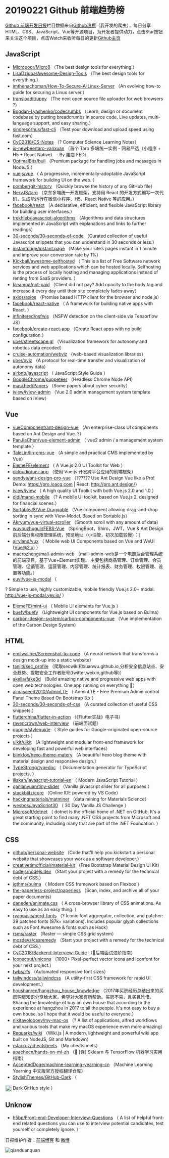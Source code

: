 # 20190221 Github 前端趋势榜

[Github 前端开发日报](http://caibaojian.com/c/news)栏目数据来自[Github热榜](http://news.caibaojian.com/)（我开发的爬虫），每日分享HTML、CSS、JavaScript、Vue等开源项目，为开发者提供动力，点击Star按钮来关注这个项目，点击Watch来收听每日的更新[Github主页](https://github.com/kujian/githubTrending)
## JavaScript

* [Micropoor/Micro8](https://github.com/Micropoor/Micro8) （The best design tools for everything.）
* [LisaDziuba/Awesome-Design-Tools](https://github.com/LisaDziuba/Awesome-Design-Tools) （The best design tools for everything.）
* [imthenachoman/How-To-Secure-A-Linux-Server](https://github.com/imthenachoman/How-To-Secure-A-Linux-Server) （An evolving how-to guide for securing a Linux server.）
* [transloadit/uppy](https://github.com/transloadit/uppy) （The next open source file uploader for web browsers ?）
* [Bogdan-Lyashenko/codecrumbs](https://github.com/Bogdan-Lyashenko/codecrumbs) （Learn, design or document codebase by putting breadcrumbs in source code. Live updates, multi-language support, and easy sharing.）
* [sindresorhus/fast-cli](https://github.com/sindresorhus/fast-cli) （Test your download and upload speed using fast.com）
* [CyC2018/CS-Notes](https://github.com/CyC2018/CS-Notes) （? Computer Science Learning Notes）
* [js-newbee/taro-yanxuan](https://github.com/js-newbee/taro-yanxuan) （首个 Taro 多端统一实例 - 网易严选（小程序 + H5 + React Native） - By 趣店 FED）
* [OptimalBits/bull](https://github.com/OptimalBits/bull) （Premium package for handling jobs and messages in NodeJS.）
* [vuejs/vue](https://github.com/vuejs/vue) （
        A progressive, incrementally-adoptable JavaScript framework for building UI on the web.
      ）
* [pomber/git-history](https://github.com/pomber/git-history) （Quickly browse the history of any GitHub file）
* [NervJS/taro](https://github.com/NervJS/taro) （京东多端统一开发框架，支持用 React 的开发方式编写一次代码，生成能运行在微信小程序、H5、React Native 等的应用。）
* [facebook/react](https://github.com/facebook/react) （A declarative, efficient, and flexible JavaScript library for building user interfaces.）
* [trekhleb/javascript-algorithms](https://github.com/trekhleb/javascript-algorithms) （Algorithms and data structures implemented in JavaScript with explanations and links to further readings）
* [30-seconds/30-seconds-of-code](https://github.com/30-seconds/30-seconds-of-code) （Curated collection of useful Javascript snippets that you can understand in 30 seconds or less.）
* [instantpage/instant.page](https://github.com/instantpage/instant.page) （Make your site’s pages instant in 1 minute and improve your conversion rate by 1%）
* [Kickball/awesome-selfhosted](https://github.com/Kickball/awesome-selfhosted) （
        This is a list of Free Software network services and web applications which can be hosted locally. Selfhosting is the process of locally hosting and managing applications instead of renting from SaaS providers.
      ）
* [kleampa/not-paid](https://github.com/kleampa/not-paid) （Client did not pay? Add opacity to the body tag and increase it every day until their site completely fades away）
* [axios/axios](https://github.com/axios/axios) （Promise based HTTP client for the browser and node.js）
* [facebook/react-native](https://github.com/facebook/react) （
        A framework for building native apps with React.
      ）
* [infinitered/nsfwjs](https://github.com/infinitered/nsfwjs) （NSFW detection on the client-side via Tensorflow JS）
* [facebook/create-react-app](https://github.com/facebook/create-react-app) （Create React apps with no build configuration.）
* [uber/streetscape.gl](https://github.com/uber/streetscape.gl) （Visualization framework for autonomy and robotics data encoded）
* [cruise-automation/webviz](https://github.com/cruise-automation/webviz) （web-based visualization libraries）
* [uber/xviz](https://github.com/uber/xviz) （A protocol for real-time transfer and visualization of autonomy data）
* [airbnb/javascript](https://github.com/airbnb/javascript) （
        JavaScript Style Guide
      ）
* [GoogleChrome/puppeteer](https://github.com/GoogleChrome/puppeteer) （Headless Chrome Node API）
* [maskhed/Papers](https://github.com/maskhed/Papers) （Some papers about cyber security）
* [iview/iview-admin](https://github.com/iview/iview-admin) （Vue 2.0 admin management system template based on iView）

## Vue

* [vueComponent/ant-design-vue](https://github.com/vueComponent/ant-design-vue) （An enterprise-class UI components based on Ant Design and Vue. ?）
* [PanJiaChen/vue-element-admin](https://github.com/PanJiaChen/vue-element-admin) （
        vue2 admin / a management system template
      ）
* [TaleLin/lin-cms-vue](https://github.com/TaleLin/lin-cms-vue) （A simple and practical CMS implememted by Vue）
* [ElemeFE/element](https://github.com/ElemeFE/element) （
        A Vue.js 2.0 UI Toolkit for Web
      ）
* [dcloudio/uni-app](https://github.com/dcloudio/uni-app) （使用 Vue.js 开发跨平台应用的前端框架）
* [sendya/ant-design-pro-vue](https://github.com/sendya/ant-design-pro-vue) （??‍???‍? Use Ant Design Vue like a Pro! Demo: <a href="https://pro.loacg.com" rel="nofollow">https://pro.loacg.com</a> | React: <a href="http://pro.ant.design/" rel="nofollow">http://pro.ant.design/</a>）
* [iview/iview](https://github.com/iview/iview) （
        A high quality UI Toolkit with both Vue.js 2.0 and 1.0
      ）
* [didi/mand-mobile](https://github.com/didi/mand-mobile) （? A mobile UI toolkit, based on Vue.js 2, designed for financial scenes.）
* [SortableJS/Vue.Draggable](https://github.com/SortableJS/Vue.Draggable) （Vue component allowing drag-and-drop sorting in sync with View-Model. Based on Sortable.js）
* [Akryum/vue-virtual-scroller](https://github.com/Akryum/vue-virtual-scroller) （Smooth scroll with any amount of data）
* [wuyouzhuguli/FEBS-Vue](https://github.com/wuyouzhuguli/FEBS-Vue) （SpringBoot，Shiro，JWT，Vue &amp; Ant Design 前后端分离权限管理系统，预览地址（小油管，初次加载较慢）：）
* [airyland/vux](https://github.com/airyland/vux) （
        Mobile web UI Components based on Vue and WeUI (Vue@2.x)
      ）
* [macrozheng/mall-admin-web](https://github.com/macrozheng/mall-admin-web) （mall-admin-web是一个电商后台管理系统的前端项目，基于Vue+Element实现。 主要包括商品管理、订单管理、会员管理、促销管理、运营管理、内容管理、统计报表、财务管理、权限管理、设置等功能。）
* [euvl/vue-js-modal](https://github.com/euvl/vue-js-modal) （
        
? Simple to use, highly customizable, mobile friendly Vue.js 2.0+ modal. <a href="http://vue-js-modal.yev.io/">http://vue-js-modal.yev.io/</a>
      ）
* [ElemeFE/mint-ui](https://github.com/ElemeFE/mint-ui) （
        Mobile UI elements for Vue.js
      ）
* [buefy/buefy](https://github.com/buefy/buefy) （Lightweight UI components for Vue.js based on Bulma）
* [carbon-design-system/carbon-components-vue](https://github.com/carbon-design-system/carbon-components-vue) （Vue implementation of the Carbon Design System）

## HTML

* [emilwallner/Screenshot-to-code](https://github.com/emilwallner/Screenshot-to-code) （A neural network that transforms a design mock-up into a static website）
* [tanjiti/sec_profile](https://github.com/tanjiti/sec_profile) （爬取secwiki和xuanwu.github.io,分析安全信息站点、安全趋势、提取安全工作者账号(twitter,weixin,github等)）
* [akella/fake3d](https://github.com/akella/fake3d) （Build amazing native and progressive web apps with open web technologies. One app running on everything &#x1f389;）
* [almasaeed2010/AdminLTE](https://github.com/almasaeed2010/AdminLTE) （
        AdminLTE - Free Premium Admin control Panel Theme Based On Bootstrap 3.x
      ）
* [30-seconds/30-seconds-of-css](https://github.com/30-seconds/30-seconds-of-css) （A curated collection of useful CSS snippets.）
* [flutterchina/flutter-in-action](https://github.com/flutterchina/flutter-in-action) （《Flutter实战》电子书）
* [ravencrown/web-interview](https://github.com/ravencrown/web-interview) （前端面试题）
* [google/styleguide](https://github.com/google/styleguide) （
        Style guides for Google-originated open-source projects
      ）
* [uikit/uikit](https://github.com/uikit/uikit) （A lightweight and modular front-end framework for developing fast and powerful web interfaces）
* [blinkfox/hexo-theme-matery](https://github.com/blinkfox/hexo-theme-matery) （A beautiful hexo blog theme with material design and responsive design.）
* [TypeStrong/typedoc](https://github.com/TypeStrong/typedoc) （
        Documentation generator for TypeScript projects.
      ）
* [iliakan/javascript-tutorial-en](https://github.com/iliakan/javascript-tutorial-en) （
        Modern JavaScript Tutorial 
      ）
* [ganlanyuan/tiny-slider](https://github.com/ganlanyuan/tiny-slider) （Vanilla javascript slider for all purposes.）
* [stackblitz/core](https://github.com/stackblitz/core) （Online IDE powered by VS Code）
* [hackingmaterials/matminer](https://github.com/hackingmaterials/matminer) （data mining for Materials Science）
* [wesbos/JavaScript30](https://github.com/wesbos/JavaScript30) （
        30 Day Vanilla JS Challenge
      ）
* [Microsoft/dotnet](https://github.com/Microsoft/dotnet) （
        dotnet is the official home of .NET on GitHub. It's a great starting point to find many .NET OSS projects from Microsoft and the community, including many that are part of the .NET Foundation.
      ）

## CSS

* [github/personal-website](https://github.com/github/personal-website) （Code that'll help you kickstart a personal website that showcases your work as a software developer.）
* [creativetimofficial/material-kit](https://github.com/creativetimofficial/material-kit) （Free Bootstrap Material Design UI Kit）
* [nodejs/nodejs.dev](https://github.com/nodejs/nodejs.dev) （Start your project with a remedy for the technical debt of CSS.）
* [jgthms/bulma](https://github.com/jgthms/bulma) （
        Modern CSS framework based on Flexbox
      ）
* [the-paperless-project/paperless](https://github.com/the-paperless-project/paperless) （Scan, index, and archive all of your paper documents）
* [daneden/animate.css](https://github.com/daneden/animate.css) （
        A cross-browser library of CSS animations. As easy to use as an easy thing.
      ）
* [ryanoasis/nerd-fonts](https://github.com/ryanoasis/nerd-fonts) （? Iconic font aggregator, collection, and patcher: 39 patched fonts (87k+ variations). Includes popular glyph collections such as Font Awesome &amp; fonts such as Hack）
* [rsms/raster](https://github.com/rsms/raster) （Raster — simple CSS grid system）
* [mozdevs/cssremedy](https://github.com/mozdevs/cssremedy) （Start your project with a remedy for the technical debt of CSS.）
* [CyC2018/Backend-Interview-Guide](https://github.com/CyC2018/Backend-Interview-Guide) （&#x1f4af;后端面试进阶指南）
* [Iconscout/unicons](https://github.com/Iconscout/unicons) （1000+ Pixel-perfect vector icons and Iconfont for your next project.）
* [twbs/rfs](https://github.com/twbs/rfs) （Automated responsive font sizes）
* [tailwindcss/tailwindcss](https://github.com/tailwindcss/tailwindcss) （A utility-first CSS framework for rapid UI development.）
* [houshanren/hangzhou_house_knowledge](https://github.com/houshanren/hangzhou_house_knowledge) （2017年买房经历总结出来的买房购房知识分享给大家，希望对大家有所帮助。买房不易，且买且珍惜。Sharing the knowledge of buy an own house that according to the experience at hangzhou in 2017 to all the people. It's not easy to buy a own house, so I hope that it would be useful to everyone.）
* [nikitavoloboev/my-mac-os](https://github.com/nikitavoloboev/my-mac-os) （? A list of applications, alfred workflows and various tools that make my macOS experience even more amazing）
* [Requarks/wiki](https://github.com/Requarks/wiki) （Wiki.js | A modern, lightweight and powerful wiki app built on NodeJS, Git and Markdown）
* [rstacruz/cheatsheets](https://github.com/rstacruz/cheatsheets) （My cheatsheets）
* [apachecn/hands-on-ml-zh](https://github.com/apachecn/hands-on-ml-zh) （&#x1f4d6; [译] Sklearn 与 TensorFlow 机器学习实用指南）
* [AcceptedDoge/machine-learning-yearning-cn](https://github.com/AcceptedDoge/machine-learning-yearning-cn) （Machine Learning Yearning 中文版官方授权翻译仓库）
* [StylishThemes/GitHub-Dark](https://github.com/StylishThemes/GitHub-Dark) （
        
<img class="emoji" title=":octocat:" alt=":octocat:" src="https://assets-cdn.github.com/images/icons/emoji/octocat.png" height="20" width="20" align="absmiddle"> Dark GitHub style
      ）

## Unknow

* [h5bp/Front-end-Developer-Interview-Questions](https://github.com/h5bp/Front-end-Developer-Interview-Questions) （
        A list of helpful front-end related questions you can use to interview potential candidates, test yourself or completely ignore.
      ）


日报维护作者：[前端博客](http://caibaojian.com/) 和 [微博](http://caibaojian.com/go/weibo)

![qianduanquan](https://user-images.githubusercontent.com/3055447/38468989-651132ac-3b80-11e8-8e6b-15122322a9d7.png)